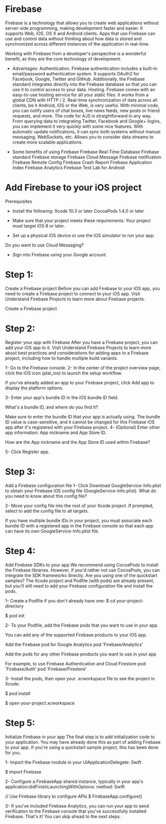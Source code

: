 # Firebase

Firebase is a technology that allows you to create web applications without server-side programming, making development faster and easier. It supports Web, iOS, OS X and Android clients. Apps that use Firebase can use and control data without thinking about how data is stored and synchronized across different instances of the application in real-time.

Working with Firebase from a developer's perspective is a wonderful benefit, as they are the core technology of development.

* Advantages:
Authentication. Firebase authentication includes a built-in email/password authentication system. It supports OAuth2 for Facebook, Google, Twitter and GitHub. Additionally, the Firebase standard integrates directly into the Firebase database so that you can use it to control access to your data. Hosting. Firebase comes with an easy-to-use hosting service for all your static files. It works from a global CDN with HTTP / 2. Real-time synchronization of data across all clients, be it Android, iOS or the Web, is very useful. With minimal code, you can notify users of chat boxes, live news feeds, new posts or friend requests, and more. The code for AJS is straightforward in any way. From querying data to integrating Twitter, Facebook and Google+ logins, you can implement it very quickly with some nice features. With automatic update notifications, it can sync both systems without manual messaging, WebSockets, etc. Allows you to consider data streams to create more scalable applications.

* Some benefits of using Firebase
Firebase Real-Time Database Firebase standard Firebase storage Firebase Cloud Message Firebase notification Firebase Remote Config Firebase Crash Report Firebase Application Index Firebase Analytics Firebase Test Lab for Android

# Add Firebase to your iOS project

Prerequisites

* Install the following:
Xcode 10.3 or later CocoaPods 1.4.0 or later

* Make sure that your project meets these requirements:
Your project must target iOS 8 or later.

* Set up a physical iOS device or use the iOS simulator to run your app.

Do you want to use Cloud Messaging?

* Sign into Firebase using your Google account.

# Step 1: 
Create a Firebase project Before you can add Firebase to your iOS app, you need to create a Firebase project to connect to your iOS app. Visit Understand Firebase Projects to learn more about Firebase projects.

Create a Firebase project

# Step 2: 
Register your app with Firebase After you have a Firebase project, you can add your iOS app to it.
Visit Understand Firebase Projects to learn more about best practices and considerations for adding apps to a Firebase project, including how to handle multiple build variants.

1- Go to the Firebase console. 2- In the center of the project overview page, click the iOS icon (plat_ios) to launch the setup workflow.

If you've already added an app to your Firebase project, click Add app to display the platform options.

3- Enter your app's bundle ID in the iOS bundle ID field.

What's a bundle ID, and where do you find it?

Make sure to enter the bundle ID that your app is actually using. The bundle ID value is case-sensitive, and it cannot be changed for this Firebase iOS app after it's registered with your Firebase project. 4- (Optional) Enter other app information: App nickname and App Store ID.

How are the App nickname and the App Store ID used within Firebase?

5- Click Register app.

# Step 3: 
Add a Firebase configuration file 1- Click Download GoogleService-Info.plist to obtain your Firebase iOS config file (GoogleService-Info.plist).
What do you need to know about this config file?

2- Move your config file into the root of your Xcode project. If prompted, select to add the config file to all targets.

If you have multiple bundle IDs in your project, you must associate each bundle ID with a registered app in the Firebase console so that each app can have its own GoogleService-Info.plist file.

# Step 4: 
Add Firebase SDKs to your app We recommend using CocoaPods to install the Firebase libraries. However, if you'd rather not use CocoaPods, you can integrate the SDK frameworks directly.
Are you using one of the quickstart samples? The Xcode project and Podfile (with pods) are already present, but you'll still need to add your Firebase configuration file and install the pods.

1- Create a Podfile if you don't already have one: $ cd your-project-directory

$ pod init

2- To your Podfile, add the Firebase pods that you want to use in your app.

You can add any of the supported Firebase products to your iOS app.

Add the Firebase pod for Google Analytics pod 'Firebase/Analytics'

Add the pods for any other Firebase products you want to use in your app

For example, to use Firebase Authentication and Cloud Firestore pod 'Firebase/Auth' pod 'Firebase/Firestore'

3- Install the pods, then open your .xcworkspace file to see the project in Xcode:

$ pod install

$ open your-project.xcworkspace

# Step 5: 
Initialize Firebase in your app
The final step is to add initialization code to your application. You may have already done this as part of adding Firebase to your app. If you're using a quickstart sample project, this has been done for you.

1- Import the Firebase module in your UIApplicationDelegate: Swift

$ import Firebase

2- Configure a FirebaseApp shared instance, typically in your app's application:didFinishLaunchingWithOptions: method: Swift

// Use Firebase library to configure APIs $ FirebaseApp.configure()

3- If you've included Firebase Analytics, you can run your app to send verification to the Firebase console that you've successfully installed Firebase. That's it! You can skip ahead to the next steps.

